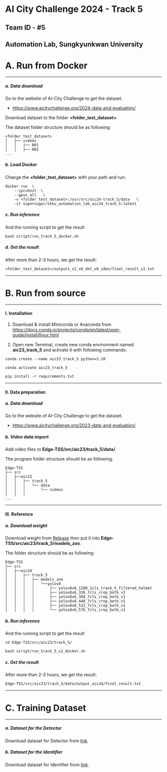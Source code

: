 # AI City Challenge 2024 - Track 5
## Team ID - #5

## Automation Lab, Sungkyunkwan University

# A. Run from Docker

---

##### a. Data download

Go to the website of AI-City Challenge to get the dataset.

- https://www.aicitychallenge.org/2024-data-and-evaluation/

Download dataset to the folder **<folder_test_dataset>**

The dataset folder structure should be as following:

```
<folder_test_dataset>
│   ├── videos
│   │   ├── 001
│   │   ├── 002
...
```

##### b. Load Docker

Change the **<folder_test_dataset>** with your path and run:

```shell
docker run  \
    --ipc=host  \
    --gpus all   \
    -v <folder_test_dataset>:/usr/src/aic24-track_5/data   \
    -it supersugar/skku_automation_lab_aic24_track_5:latest
```

##### c. Run inference

And the running script to get the result

```shell
bash script/run_track_5_docker.sh 
```

##### d. Get the result
After more than 2-3 hours, we get the result:
```
<folder_test_dataset>/outputs_s2_v8_det_v8_iden/final_result_s2.txt
```

---

# B. Run from source

---

#### I. Installation

1. Download & install Miniconda or Anaconda from https://docs.conda.io/projects/conda/en/latest/user-guide/install/linux.html


2. Open new Terminal, create new conda environment named **aic23_track_5** and activate it with following commands:

```shell
conda create --name aic23_track_5 python=3.10

conda activate aic23_track_5

pip install -r requirements.txt
```

---


#### II. Data preparation

##### a. Data download

Go to the website of AI-City Challenge to get the dataset.

- https://www.aicitychallenge.org/2023-data-and-evaluation/

##### b. Video data import

Add video files to **Edge-TSS/src/aic23/track_5/data/**.
   
The program folder structure should be as following:

```
Edge-TSS
├── src
│   ├──aic23
│   │   ├── track_5
│   │   │   └── data
│   │   │       └── videos
│   │   │  
...
```

---

#### III. Reference

##### a. Download weight 

Download weight from [Release](https://o365skku-my.sharepoint.com/:f:/g/personal/duongtran_o365_skku_edu/Eo2nfe_g62VNocpi_6mOIjsBFPbXaDiVat1C7vaJ6HLJ_g?e=e5tjcB) then put it into **Edge-TSS/src/aic23/track_5/models_zoo**.

The folder structure should be as following:
```
Edge-TSS
├── src
│   ├──aic24
│   │   ├── track_5
│   │   │   ├── models_zoo
│   │   │   │   └──yolov8
│   │   │   │       ├── yolov8x6_1280_1cls_track_5_filtered_helmet
│   │   │   │       ├── yolov8x6_320_7cls_crop_both_v2
│   │   │   │       ├── yolov8x6_384_7cls_crop_both_v1
│   │   │   │       ├── yolov8x6_448_7cls_crop_both_v1
│   │   │   │       ├── yolov8x6_512_7cls_crop_both_v1
│   │   │   │       └── yolov8x6_576_7cls_crop_both_v1
```

##### b. Run inference

And the running script to get the result

```shell
cd Edge-TSS/src/aic23/track_5/

bash script/run_track_5_s2_docker.sh 
```

##### c. Get the result
After more than 2-3 hours, we get the result:
```
Edge-TSS/src/aic23/track_5/data/output_aic24/final_result.txt
```

---

# C. Training Dataset

---

##### a. Dataset for the Detector

Download dataset for Detector from [link](https://o365skku-my.sharepoint.com/:f:/g/personal/duongtran_o365_skku_edu/Eo2nfe_g62VNocpi_6mOIjsBFPbXaDiVat1C7vaJ6HLJ_g?e=e5tjcB).

##### b. Dataset for the Identifier

Download dataset for Identifier from [link](https://o365skku-my.sharepoint.com/:f:/g/personal/duongtran_o365_skku_edu/Eo2nfe_g62VNocpi_6mOIjsBFPbXaDiVat1C7vaJ6HLJ_g?e=e5tjcB).
